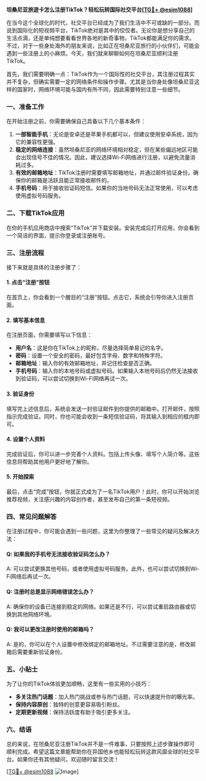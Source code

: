 **坦桑尼亚旅遊卡怎么注册TikTok？轻松玩转国际社交平台[[TG💪+ @esim1088](https://t.me/s/esim1088)]**

在当今这个全球化的时代，社交平台已经成为了我们生活中不可或缺的一部分。而说到国际化的短视频平台，TikTok绝对是其中的佼佼者。无论你是想分享自己的生活点滴，还是单纯想要看看世界各地的新奇事物，TikTok都能满足你的需求。不过，对于一些身处海外的朋友来说，比如正在坦桑尼亚旅行的小伙伴们，可能会遇到一些注册上的小麻烦。今天，我们就来聊聊如何在坦桑尼亚顺利注册TikTok。

首先，我们需要明确一点：TikTok作为一个国际性的社交平台，其注册过程其实并不复杂，但确实需要一定的网络条件和操作步骤。尤其是当你身处像坦桑尼亚这样的国家时，网络环境可能与国内有所不同，因此需要特别注意一些细节。

### **一、准备工作**
在开始注册之前，你需要确保自己具备以下几个基本条件：
1. **一部智能手机**：无论是安卓还是苹果手机都可以，但建议使用安卓系统，因为它的兼容性更强。
2. **稳定的网络连接**：虽然坦桑尼亚的网络环境相对稳定，但在某些偏远地区可能会出现信号不佳的情况。因此，建议选择Wi-Fi网络进行注册，以避免流量消耗过多。
3. **有效的邮箱地址**：TikTok注册时需要填写邮箱地址，并通过邮件验证身份。确保你的邮箱是活跃且能正常接收邮件的。
4. **手机号码**：用于接收验证码短信。如果你的当地号码无法正常使用，可以考虑使用虚拟号码服务。

### **二、下载TikTok应用**
在你的手机应用商店中搜索“TikTok”并下载安装。安装完成后打开应用，你会看到一个简洁的界面，提示你登录或注册账号。

### **三、注册流程**
接下来就是具体的注册步骤了：

#### **1. 点击“注册”按钮**
在首页上，你会看到一个醒目的“注册”按钮。点击它，系统会引导你进入注册页面。

#### **2. 填写基本信息**
在注册页面，你需要填写以下信息：
- **用户名**：这是你在TikTok上的昵称，尽量选择简单易记的名字。
- **密码**：设置一个安全的密码，最好包含字母、数字和特殊字符。
- **邮箱地址**：输入你的有效邮箱地址，并记住检查是否正确。
- **手机号码**：输入你的本地号码或虚拟号码。如果输入本地号码后仍然无法接收到验证码，可以尝试切换到Wi-Fi网络再试一次。

#### **3. 验证身份**
填写完上述信息后，系统会发送一封验证邮件到你提供的邮箱中。打开邮件，按照指示完成验证。同时，你也可能会收到一条短信验证码，将其输入到相应的框内即可。

#### **4. 设置个人资料**
完成验证后，你可以进一步完善个人资料。包括上传头像、填写个人简介等。这些信息将帮助其他用户更好地了解你。

#### **5. 开始探索**
最后，点击“完成”按钮，你就正式成为了一名TikTok用户！此时，你可以开始浏览推荐视频，关注感兴趣的内容创作者，甚至发布自己的第一条短视频。

### **四、常见问题解答**
在注册过程中，你可能会遇到一些问题，这里为你整理了一些常见的疑问及解决方法：

#### **Q: 如果我的手机号无法接收验证码怎么办？**
A: 可以尝试更换其他号码，或者使用虚拟号码服务。此外，也可以尝试切换到Wi-Fi网络后再试一次。

#### **Q: 注册时总是显示网络错误怎么办？**
A: 确保你的设备已连接到稳定的网络。如果还是不行，可以尝试重启路由器或切换到其他网络环境。

#### **Q: 我可以更改注册时使用的邮箱吗？**
A: 是的，你可以在个人设置中修改绑定的邮箱地址。不过需要注意的是，修改邮箱后需要重新验证身份。

### **五、小贴士**
为了让你的TikTok体验更加顺畅，这里有一些实用的小技巧：
- **多关注热门话题**：加入热门挑战或参与热门话题，可以快速提升你的曝光率。
- **保持内容原创**：独特的创意更容易吸引粉丝。
- **定期更新视频**：保持活跃度有助于吸引更多关注。

### **六、结语**
总的来说，在坦桑尼亚注册TikTok并不是一件难事，只要按照上述步骤操作即可顺利完成。希望这篇文章能帮助你在异国他乡也能轻松玩转这款风靡全球的社交平台。如果你还有其他疑问，欢迎随时留言交流！

[[TG💪+ @esim1088](https://t.me/s/esim1088) ![Image](https://i.postimg.cc/4NQfJmqS/Snipaste-2025-05-13-00-14-12.png)]